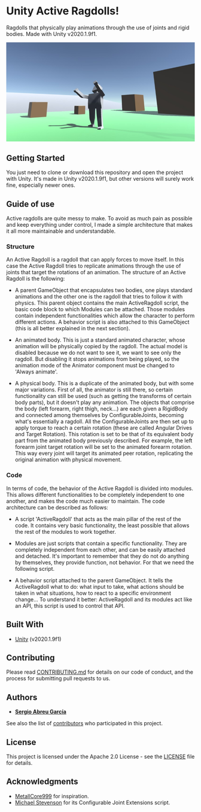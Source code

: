 # Unity Active Ragdolls!

Ragdolls that physically play animations through the use of joints and rigid bodies.
Made with Unity v2020.1.9f1.

![Unity Active Ragdolls preview](_doc/preview.jpg)

## Getting Started

You just need to clone or download this repository and open the project with Unity.
It's made in Unity v2020.1.9f1, but other versions will surely work fine, especially
newer ones.

## Guide of use

Active ragdolls are quite messy to make. To avoid as much pain as possible and
keep everything under control, I made a simple architecture that makes it all
more maintainable and understandable.

### Structure
An Active Ragdoll is a ragdoll that can apply forces to move itself. In this case
the Active Ragdoll tries to replicate animations through the use of joints
that target the rotations of an animation. The structure of an Active Ragdoll
is the following:

- A parent GameObject that encapsulates two bodies, one plays standard animations
and the other one is the ragdoll that tries to follow it with physics. This parent
object contains the main ActiveRagdoll script, the basic code block to which
Modules can be attached. Those modules contain independent functionalities
which allow the character to perform different actions. A behavior script
is also attached to this GameObject (this is all better explained in the next
section).

- An animated body. This is just a standard animated character, whose animation
will be physically copied by the ragdoll. The actual model is disabled because
we do not want to see it, we want to see only the ragdoll. But disabling it
stops animations from being played, so the animation mode of the Animator component
must be changed to 'Always animate'.

- A physical body. This is a duplicate of the animated body, but with some major
variations. First of all, the animator is still there, so certain functionality
can still be used (such as getting the transforms of certain body parts), but
it doesn't play any animation. The objects that comprise the body (left forearm,
right thigh, neck...) are each given a RigidBody and connected among themselves
by ConfigurableJoints, becoming what's essentially a ragdoll. All the ConfigurableJoints
are then set up to apply torque to reach a certain rotation (these are called
Angular Drives and Target Rotation). This rotation is set to be that of its
equivalent body part from the animated body previously described. For example,
the left forearm joint target rotation will be set to the animated forearm
rotation. This way every joint will target its animated peer rotation, replicating
the original animation with physical movement.

### Code
In terms of code, the behavior of the Active Ragdoll is divided into modules.
This allows different functionalities to be completely independent to one another,
and makes the code much easier to maintain. The code architecture can be described
as follows:

- A script 'ActiveRagdoll' that acts as the main pillar of the rest of the code.
It contains very basic functionality, the least possible that allows the rest
of the modules to work together.

- Modules are just scripts that contain a specific functionality. They are
completely independent from each other, and can be easily attached and detached.
It's important to remember that they do not do anything by themselves, they
provide function, not behavior. For that we need the following script.

- A behavior script attached to the parent GameObject. It tells the ActiveRagdoll
what to do: what input to take, what actions should be taken in what situations,
how to react to a specific environment change... To understand it better: ActiveRagdoll
and its modules act like an API, this script is used to control that API.

## Built With

* [Unity](https://unity.com/) (v2020.1.9f1)

## Contributing

Please read [CONTRIBUTING.md](_doc/CONTRIBUTING.md) for details on our code of conduct, and the process for submitting pull requests to us.

## Authors

* **[Sergio Abreu García](https://sag-dev.com)**

See also the list of [contributors](https://github.com/sergioabreu-g/active-ragdolls/contributors) who participated in this project.

## License

This project is licensed under the Apache 2.0 License - see the [LICENSE](LICENSE) file for details.

## Acknowledgments

* [MetallCore999](https://www.youtube.com/channel/UCB20-wZ22vU9tTieg6_Bx9g) for inspiration.
* [Michael Stevenson](https://github.com/mstevenson) for its Configurable Joint Extensions script.
